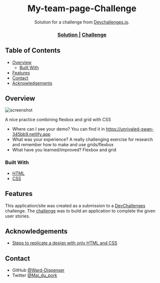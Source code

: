 <!-- Please update value in the {}  -->

<h1 align="center">My-team-page-Challenge</h1>

<div align="center">
   Solution for a challenge from  <a href="http://devchallenges.io" target="_blank">Devchallenges.io</a>.
</div>

<div align="center">
  <h3>
    <a href="https://unrivaled-swan-345bb9.netlify.app">
      Solution
    </a>
    <span> | </span>
    <a href="https://devchallenges.io/challenges/hhmesazsqgKXrTkYkt0U">
      Challenge
    </a>
  </h3>
</div>

<!-- TABLE OF CONTENTS -->

## Table of Contents

- [Overview](#overview)
  - [Built With](#built-with)
- [Features](#features)
- [Contact](#contact)
- [Acknowledgements](#acknowledgements)

<!-- OVERVIEW -->

## Overview

![screenshot](https://github.com/WardDispenser/My-team-page-Challenge/blob/main/img/page.png)

A nice practice combining flexbox and grid with CSS

- Where can I see your demo?
You can find it in https://unrivaled-swan-345bb9.netlify.app
- What was your experience?
A really challenging exercise for research and remember how to make and use grids/flexbox
- What have you learned/improved?
Flexbox and grid

### Built With

<!-- This section should list any major frameworks that you built your project using. Here are a few examples.-->

- [HTML](https://wikipedia.org/wiki/HTML5)
- [CSS](https://wikipedia.org/wiki/CSS)

## Features

<!-- List the features of your application or follow the template. Don't share the figma file here :) -->

This application/site was created as a submission to a [DevChallenges](https://devchallenges.io/challenges) challenge. The [challenge](https://devchallenges.io/challenges/hhmesazsqgKXrTkYkt0U) was to build an application to complete the given user stories.


## Acknowledgements

<!-- This section should list any articles or add-ons/plugins that helps you to complete the project. This is optional but it will help you in the future. For exmpale -->

- [Steps to replicate a design with only HTML and CSS](https://devchallenges-blogs.web.app/how-to-replicate-design/)

## Contact

- GitHub [@Ward-Dispenser](https://github.com/WardDispenser)
- Twitter [@Mal_du_pork](https://twitter.com/Mal_du_pork)
